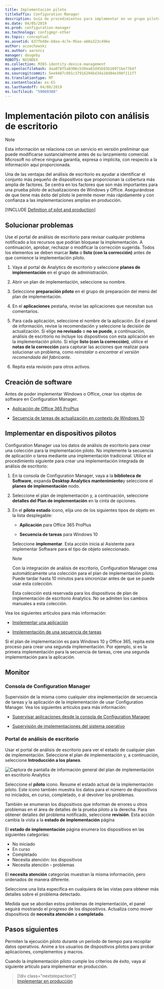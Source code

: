 ```yaml
---
title: Implementación piloto
titleSuffix: Configuration Manager
description: Guía de procedimientos para implementar en un grupo piloto de análisis de escritorio.
ms.date: 04/05/2019
ms.prod: configuration-manager
ms.technology: configmgr-other
ms.topic: conceptual
ms.assetid: 637fbd8e-b8ea-4c7e-95ee-a60a323c496e
author: aczechowski
ms.author: aaroncz
manager: dougeby
ROBOTS: NOINDEX
ms.collection: M365-identity-device-management
ms.openlocfilehash: 4aa078f5a8306cb30ea83d45b93b18971be7764f
ms.sourcegitcommit: 5ee9487c891c37916294bd34a10d04e398f111f7
ms.translationtype: MT
ms.contentlocale: es-ES
ms.lasthandoff: 04/08/2019
ms.locfileid: "59069388"
---
```

# <a name="how-to-deploy-to-pilot-with-desktop-analytics"></a>Implementación piloto con análisis de escritorio

> [!Note]  
> Esta información se relaciona con un servicio en versión preliminar que puede modificarse sustancialmente antes de su lanzamiento comercial. Microsoft no ofrece ninguna garantía, expresa o implícita, con respecto a la información aquí proporcionada.  

Una de las ventajas del análisis de escritorio es ayudar a identificar el conjunto más pequeño de dispositivos que proporcionan la cobertura más amplia de factores. Se centra en los factores que son más importantes para una prueba piloto de actualizaciones de Windows y Office. Asegurándose de que tiene más éxito del piloto le permite mover más rápidamente y con confianza a las implementaciones amplias en producción.  

[!INCLUDE [Definition of pilot and production](includes/define-pilot-prod.md)]



## <a name="address-issues"></a>Solucionar problemas

Use el portal de análisis de escritorio para revisar cualquier problema notificado a los recursos que podrían bloquear la implementación. A continuación, aprobar, rechazar o modificar la corrección sugerida. Todos los elementos se deben marcar **listo** o **listo (con la corrección)** antes de que comience la implementación piloto.

1. Vaya al portal de Analytics de escritorio y seleccione **planes de implementación** en el grupo de administración.  

2. Abrir un plan de implementación, seleccione su nombre.  

3. Seleccione **preparación piloto** en el grupo de preparación del menú del plan de implementación.  

4. En el **aplicaciones** pestaña, revise las aplicaciones que necesitan sus comentarios.  

5. Para cada aplicación, seleccione el nombre de la aplicación. En el panel de información, revise la recomendación y seleccione la decisión de actualización. Si elige **no revisado** o **no se puede**, a continuación, análisis de escritorio no incluye los dispositivos con esta aplicación en la implementación piloto. Si elige **listo (con la corrección)**, utilice el **notas de la corrección** para capturar las acciones que realizar para solucionar un problema, como *reinstalar* o *encontrar el versión recomendada del fabricante*.

6. Repita esta revisión para otros activos.  



## <a name="create-software"></a>Creación de software

Antes de poder implementar Windows o Office, crear los objetos de software en Configuration Manager.

- [Aplicación de Office 365 ProPlus](https://docs.microsoft.com/sccm/sum/deploy-use/manage-office-365-proplus-updates#deploy-office-365-apps)  

- [Secuencia de tareas de actualización en contexto de Windows 10](https://docs.microsoft.com/sccm/osd/deploy-use/create-a-task-sequence-to-upgrade-an-operating-system)



## <a name="deploy-to-pilot-devices"></a>Implementar en dispositivos pilotos

Configuration Manager usa los datos de análisis de escritorio para crear una colección para la implementación piloto. No implemente la secuencia de aplicación o tarea mediante una implementación tradicional. Utilice el procedimiento siguiente para crear una implementación integrada de análisis de escritorio:

1. En la consola de Configuration Manager, vaya a la **biblioteca de Software**, expanda **Desktop Analytics mantenimiento**y seleccione el **planes de implementación** nodo.  

2. Seleccione el plan de implementación y, a continuación, seleccione **detalles del Plan de implementación** en la cinta de opciones.  

3. En el **piloto estado** icono, elija uno de los siguientes tipos de objeto en la lista desplegable:  

    - **Aplicación** para Office 365 ProPlus  

    - **Secuencia de tareas** para Windows 10  
  
   Seleccione **implementar**. Esta acción inicia al Asistente para implementar Software para el tipo de objeto seleccionado.

    > [!Note]  
    > Con la integración de análisis de escritorio, Configuration Manager crea automáticamente una colección para el plan de implementación piloto. Puede tardar hasta 10 minutos para sincronizar antes de que se puede usar esta colección.<!-- 3887891 -->
    >
    > Esta colección está reservada para los dispositivos de plan de implementación de escritorio Analytics. No se admiten los cambios manuales a esta colección.<!-- 3866460, SCCMDocs-pr 3544 -->  

Vea los siguientes artículos para más información:  

- [Implementar una aplicación](/sccm/apps/deploy-use/deploy-applications#bkmk_deploy)  

- [Implementación de una secuencia de tareas](/sccm/osd/deploy-use/manage-task-sequences-to-automate-tasks#BKMK_DeployTS)  

Si el plan de implementación es para Windows 10 y Office 365, repita este proceso para crear una segunda implementación. Por ejemplo, si es la primera implementación para la secuencia de tareas, cree una segunda implementación para la aplicación.



## <a name="monitor"></a>Monitor

### <a name="configuration-manager-console"></a>Consola de Configuration Manager

Supervisión de la misma como cualquier otra implementación de secuencia de tareas y la aplicación de la implementación de usar Configuration Manager. Vea los siguientes artículos para más información:  

- [Supervisar aplicaciones desde la consola de Configuration Manager](/sccm/apps/deploy-use/monitor-applications-from-the-console)  

- [Supervisión de implementaciones del sistema operativo](/sccm/osd/deploy-use/monitor-operating-system-deployments)  


### <a name="desktop-analytics-portal"></a>Portal de análisis de escritorio

Usar el portal de análisis de escritorio para ver el estado de cualquier plan de implementación. Seleccione el plan de implementación y, a continuación, seleccione **Introducción a los planes**.

![Captura de pantalla de información general del plan de implementación en escritorio Analytics](media/deployment-plan-overview.png)

Seleccione el **piloto** icono. Resume el estado actual de la implementación piloto. Este icono también muestra los datos para el número de dispositivos no iniciados, en curso, completado, o al devolver los problemas.

También se enumeran los dispositivos que informan de errores u otros problemas en el área de detalles de la prueba piloto a la derecha. Para obtener detalles del problema notificado, seleccione **revisión**. Esta acción cambia la vista a la **estado de implementación** página

El **estado de implementación** página enumera los dispositivos en las siguientes categorías:

- No iniciado
- En curso
- Completado
- Necesita atención: los dispositivos
- Necesita atención - problemas

El **necesita atención** categorías muestran la misma información, pero ordenados de manera diferente.

Seleccione una lista específica en cualquiera de las vistas para obtener más detalles sobre el problema detectado.

Medida que se abordan estos problemas de implementación, el panel seguirá mostrando el progreso de los dispositivos. Actualiza como mover dispositivos de **necesita atención** a **completado**.



## <a name="next-steps"></a>Pasos siguientes

Permiten la ejecución piloto durante un período de tiempo para recopilar datos operativos. Anime a los usuarios de dispositivos pilotos para probar aplicaciones, complementos y macros.

Cuando la implementación piloto cumple los criterios de éxito, vaya al siguiente artículo para implementar en producción.
> [!div class="nextstepaction"]  
> [Implementar en producción](/sccm/desktop-analytics/deploy-prod)  
